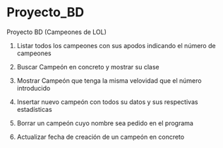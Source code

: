 # Proyecto_BD
Proyecto BD (Campeones de LOL)

1. Listar todos los campeones con sus apodos indicando el número de campeones

2. Buscar Campeón en concreto y mostrar su clase 

3. Mostrar Campeón que tenga la misma velovidad que el número introducido

4. Insertar nuevo campeón con todos su datos y sus respectivas estadísticas 

5. Borrar un campeón cuyo nombre sea pedido en el programa

6. Actualizar fecha de creación de un campeón en concreto


